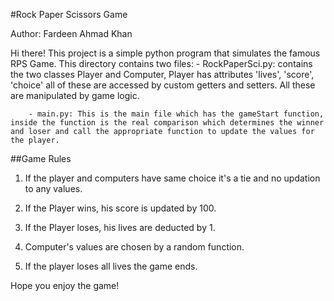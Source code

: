#Rock Paper Scissors Game

Author: Fardeen Ahmad Khan

Hi there! This project is a simple python program that simulates the famous RPS Game. This directory contains two files:
        - RockPaperSci.py: contains the two classes Player and Computer, Player has attributes 'lives', 'score', 'choice' all of these are accessed by custom getters and setters. All these are manipulated by game logic.

        - main.py: This is the main file which has the gameStart function, inside the function is the real comparison which determines the winner and loser and call the appropriate function to update the values for the player.

##Game Rules


1. If the player and computers have same choice it's a tie and no updation to any values.

2. If the Player wins, his score is updated by 100.

3. If the Player loses, his lives are deducted by 1.

4. Computer's values are chosen by a random function.

5. If the player loses all lives the game ends.

Hope you enjoy the game!
